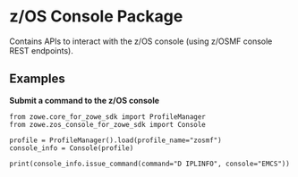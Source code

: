 z/OS Console Package
====================

Contains APIs to interact with the z/OS console (using z/OSMF console REST endpoints).

Examples
------------

<strong>Submit a command to the z/OS console</strong>  

```
from zowe.core_for_zowe_sdk import ProfileManager
from zowe.zos_console_for_zowe_sdk import Console

profile = ProfileManager().load(profile_name="zosmf")
console_info = Console(profile)

print(console_info.issue_command(command="D IPLINFO", console="EMCS"))
```
